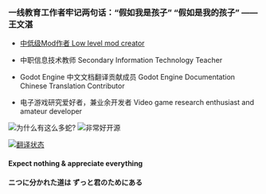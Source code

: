 ### 一线教育工作者牢记两句话：“假如我是孩子” “假如是我的孩子” —— 王文湛

- <a href="https://steamcommunity.com/id/155T/myworkshopfiles/">中低级Mod作者 Low level mod creator</a>

- 中职信息技术教师 Secondary Information Technology Teacher

- Godot Engine 中文文档翻译贡献成员 Godot Engine Documentation Chinese Translation Contributor

- 电子游戏研究爱好者，兼业余开发者 Video game research enthusiast and amateur developer


<img src="https://img.shields.io/badge/Python-3.10.x-3776AB.svg?logo=python" alt="为什么有这么多蛇?" />  <img src="https://img.shields.io/badge/GDscript-4.x-478CBF.svg?logo=godotengine" alt="非常好开源" />

<a href="https://hosted.weblate.org/engage/godot-engine/-/zh_Hans/">
<img src="https://hosted.weblate.org/widget/godot-engine/godot-docs/zh_Hans/287x66-black.png" alt="翻译状态" />
</a>

#### Expect nothing & appreciate everything
#### ニつに分かれた道は ずっと君のためにある
<!--
**15x3/15x3** is a ✨ _special_ ✨ repository because its `README.md` (this file) appears on your GitHub profile.

Here are some ideas to get you started:

- 🔭 I’m currently working on ...
- 🌱 I’m currently learning ...
- 👯 I’m looking to collaborate on ...
- 🤔 I’m looking for help with ...
- 💬 Ask me about ...
- 📫 How to reach me: ...
- 😄 Pronouns: ...
- ⚡ Fun fact: ...
-->
